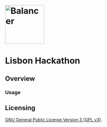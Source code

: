 # <img src="../../logo.svg" alt="Balancer" height="128px">

# Lisbon Hackathon

## Overview


### Usage

## Licensing

[GNU General Public License Version 3 (GPL v3)](../../LICENSE).
